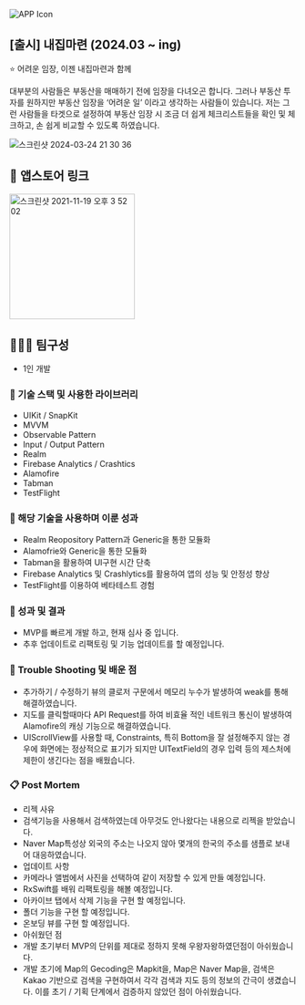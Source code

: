 
![APP Icon](https://github.com/Oreo-Mcflurry/BuyingMyHome/assets/96654328/2c9f1084-20f6-4b80-8320-d39b0336a840)

## [출시] 내집마련 (2024.03 ~ ing)

<aside>
⭐ 어려운 임장, 이젠 내집마련과 함께
  
대부분의 사람들은 부동산을 매매하기 전에 임장을 다녀오곤 합니다. 그러나 부동산 투자를 원하지만 부동산 임장을 ‘어려운 일’ 이라고 생각하는 사람들이 있습니다. 저는 그런 사람들을 타겟으로 설정하여 부동산 임장 시 조금 더 쉽게 체크리스트들을 확인 및 체크하고, 손 쉽게 비교할 수 있도록 하였습니다.

</aside>

![스크린샷 2024-03-24 21 30 36](https://github.com/Oreo-Mcflurry/BuyingMyHome/assets/96654328/1a18ee4b-d02d-498c-8718-be786f05c475)

## 🔗 앱스토어 링크

[<img width="220" alt="스크린샷 2021-11-19 오후 3 52 02" src="https://user-images.githubusercontent.com/55099365/196023806-5eb7be0f-c7cf-4661-bb39-35a15146c33a.png">](https://apps.apple.com/kr/app/%EB%82%B4%EC%A7%91%EB%A7%88%EB%A0%A8-%EB%82%B4-%EC%A7%91%EC%9D%84-%EC%9C%84%ED%95%9C-%EB%B6%80%EB%8F%99%EC%82%B0-%EC%9E%84%EC%9E%A5%EA%B8%B0%EB%A1%9D/id6479473879)



## 🧑‍🤝‍🧑 팀구성

- 1인 개발

### 🔨 기술 스택 및 사용한 라이브러리

- UIKit / SnapKit
- MVVM
- Observable Pattern
- Input / Output Pattern
- Realm
- Firebase Analytics / Crashtics
- Alamofire
- Tabman
- TestFlight

### 👏 해당 기술을 사용하며 이룬 성과

- Realm Reopository Pattern과 Generic을 통한 모듈화
- Alamofrie와 Generic을 통한 모듈화
- Tabman을 활용하여 UI구현 시간 단축
- Firebase Analytics 및 Crashlytics를 활용하여 앱의 성능 및 안정성 향상
- TestFlight를 이용하여 베타테스트 경험

### 📝 성과 및 결과

- MVP를 빠르게 개발 하고, 현재 심사 중 입니다.
- 추후 업데이트로 리팩토링 및 기능 업데이트를 할 예정입니다.

### 🌠 Trouble Shooting 및 배운 점

- 추가하기 / 수정하기 뷰의 클로저 구문에서 메모리 누수가 발생하여 weak를 통해 해결하였습니다.
- 지도를 클릭할때마다 API Request를 하여 비효율 적인 네트워크 통신이 발생하여 Alamofire의 캐싱 기능으로 해결하였습니다.
- UIScrollView를 사용할 때, Constraints, 특히 Bottom을 잘 설정해주지 않는 경우에 화면에는 정상적으로 표기가 되지만 UITextField의 경우 입력 등의 제스처에 제한이 생긴다는 점을 배웠습니다.

### 📋 Post Mortem

- 리젝 사유
- 검색기능을 사용해서 검색하였는데 아무것도 안나왔다는 내용으로 리젝을 받았습니다.
- Naver Map특성상 외국의 주소는 나오지 않아 몇개의 한국의 주소를 샘플로 보내어 대응하였습니다.
- 업데이트 사항
- 카메라나 앨범에서 사진을 선택하여 같이 저장할 수 있게 만들 예정입니다.
- RxSwift를 배워 리팩토링을 해볼 예정입니다.
- 아카이브 탭에서 삭제 기능을 구현 할 예정입니다.
- 폴더 기능을 구현 할 예정입니다.
- 온보딩 뷰를 구현 할 예정입니다.
- 아쉬웠던 점
- 개발 초기부터 MVP의 단위를 제대로 정하지 못해 우왕자왕하였던점이 아쉬웠습니다.
- 개발 초기에 Map의 Gecoding은 Mapkit을, Map은 Naver Map을, 검색은 Kakao 기반으로 검색을 구현하여서 각각 검색과 지도 등의 정보의 간극이 생겼습니다. 이를 초기 / 기획 단계에서 검증하지 않았던 점이 아쉬웠습니다.
